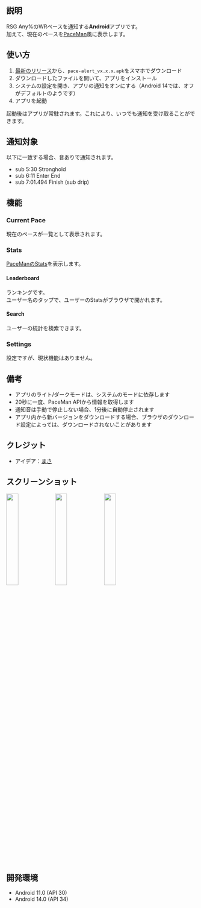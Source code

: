 ## 説明
RSG Any%のWRペースを通知する**Android**アプリです。  
加えて、現在のペースを[PaceMan](https://paceman.gg/)風に表示します。

## 使い方
1. [最新のリリース](https://github.com/mebuki117/PaceAlert/releases/latest)から、`pace-alert_vx.x.x.apk`をスマホでダウンロード
2. ダウンロードしたファイルを開いて、アプリをインストール
3. システムの設定を開き、アプリの通知をオンにする（Android 14では、オフがデフォルトのようです）
4. アプリを起動

起動後はアプリが常駐されます。これにより、いつでも通知を受け取ることができます。

## 通知対象
以下に一致する場合、音ありで通知されます。
- sub 5:30 Stronghold
- sub 6:11 Enter End
- sub 7:01.494 Finish (sub drip)

## 機能
### Current Pace
現在のペースが一覧として表示されます。

### Stats
[PaceManのStats](https://paceman.gg/stats/)を表示します。

#### Leaderboard
ランキングです。  
ユーザー名のタップで、ユーザーのStatsがブラウザで開かれます。

#### Search
ユーザーの統計を検索できます。

### Settings
設定ですが、現状機能はありません。

## 備考
- アプリのライト/ダークモードは、システムのモードに依存します
- 20秒に一度、PaceMan APIから情報を取得します
- 通知音は手動で停止しない場合、1分後に自動停止されます
- アプリ内から新バージョンをダウンロードする場合、ブラウザのダウンロード設定によっては、ダウンロードされないことがあります

## クレジット
- アイデア：[まさ](https://x.com/masa_ERC/status/1846322439976112189)

## スクリーンショット
<img src="https://github.com/user-attachments/assets/cf289896-4ccc-40bb-8574-632c6db0c001" width="25%" />
<img src="https://github.com/user-attachments/assets/1871d25f-09c5-439c-917b-adb0f98ef1a2" width="25%" />
<img src="https://github.com/user-attachments/assets/759d6d4c-7645-48e0-9dfb-ef1c159ff837" width="25%" />

## 開発環境
- Android 11.0 (API 30)
- Android 14.0 (API 34)

